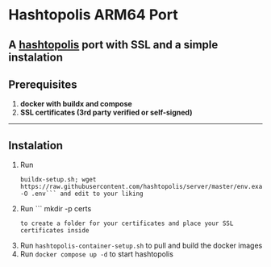 # Hashtopolis ARM64 Port

A <a href="https://github.com/hashtopolis">hashtopolis</a> port with SSL and a simple instalation
---

## Prerequisites

1. **docker with buildx and compose**
2. **SSL certificates (3rd party verified or self-signed)**
---

## Instalation
1. Run
   ```
   buildx-setup.sh; wget https://raw.githubusercontent.com/hashtopolis/server/master/env.example -O .env``` and edit to your liking
3. Run ```
   mkdir -p certs
   ```
   to create a folder for your certificates and place your SSL certificates inside
5. Run ```hashtopolis-container-setup.sh``` to pull and build the docker images
6. Run ```docker compose up -d``` to start hashtopolis
